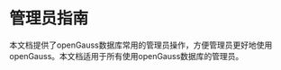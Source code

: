 # 管理员指南<a name="ZH-CN_TOPIC_0242381303"></a>

本文档提供了openGauss数据库常用的管理员操作，方便管理员更好地使用openGauss。本文档适用于所有使用openGauss数据库的管理员。

